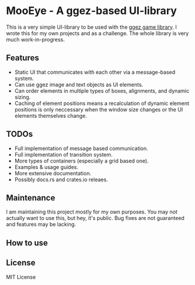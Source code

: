 # MooEye - A ggez-based UI-library

This is a very simple UI-library to be used with the [ggez game library](https://github.com/ggez/ggez). I wrote this for my own projects and as a challenge. The whole library is very much work-in-progress.

## Features

 * Static UI that communicates with each other via a message-based system.
 * Can use ggez image and text objects as UI elements.
 * Can order elements in multiple types of boxes, alignments, and dynamic sizing.
 * Caching of element positions means a recalculation of dynamic element positions is only neccessary when the window size changes or the UI elements themselves change.

 ## TODOs

 * Full implementation of message based communication.
 * Full implementation of transition system.
 * More types of containers (especially a grid based one).
 * Examples & usage guides.
 * More extensive documentation.
 * Possibly docs.rs and crates.io releaes.

 ## Maintenance

 I am maintaining this project mostly for my own purposes. You may not actually want to use this, but hey, it's public. Bug fixes are not guaranteed and features may be lacking.

 ## How to use

 ## License

MIT License